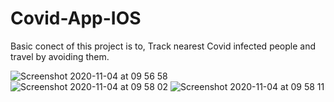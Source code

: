 # Covid-App-IOS
Basic conect of this project is to, Track nearest Covid infected people and travel by avoiding them. 

![Screenshot 2020-11-04 at 09 56 58](https://user-images.githubusercontent.com/27633002/221358954-fb58419a-aa2d-4ee5-817f-b1a0d96b364c.png)
![Screenshot 2020-11-04 at 09 58 02](https://user-images.githubusercontent.com/27633002/221358978-e4521d64-ca87-4aa7-90e4-c0fb0e73a792.png)
![Screenshot 2020-11-04 at 09 58 11](https://user-images.githubusercontent.com/27633002/221358985-0a792a52-4f4b-48ee-ba9a-fd34a17f44e0.png)
